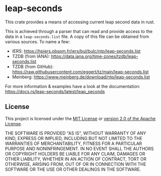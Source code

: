 
# leap-seconds

This crate provides a means of accessing current leap second data in rust.

This is achieved through a parser that can read and provide access to the data in a
`leap-seconds.list` file. A copy of this file can be obtained from various sources. To name a
few:
 - IERS: <https://hpiers.obspm.fr/iers/bul/bulc/ntp/leap-seconds.list>
 - TZDB (from IANA): <https://data.iana.org/time-zones/tzdb/leap-seconds.list>
 - TZDB (from GitHub): <https://raw.githubusercontent.com/eggert/tz/main/leap-seconds.list>
 - Meinberg: <https://www.meinberg.de/download/ntp/leap-seconds.list>

For more information & examples have a look at the documentation:
<https://docs.rs/leap-seconds/latest/leap_seconds>

## License

This project is licensed under the [MIT License](./LICENSE-MIT) or
[version 2.0 of the Apache License](./LICENSE-APACHE).

THE SOFTWARE IS PROVIDED "AS IS", WITHOUT WARRANTY OF
ANY KIND, EXPRESS OR IMPLIED, INCLUDING BUT NOT LIMITED
TO THE WARRANTIES OF MERCHANTABILITY, FITNESS FOR A
PARTICULAR PURPOSE AND NONINFRINGEMENT. IN NO EVENT
SHALL THE AUTHORS OR COPYRIGHT HOLDERS BE LIABLE FOR ANY
CLAIM, DAMAGES OR OTHER LIABILITY, WHETHER IN AN ACTION
OF CONTRACT, TORT OR OTHERWISE, ARISING FROM, OUT OF OR
IN CONNECTION WITH THE SOFTWARE OR THE USE OR OTHER
DEALINGS IN THE SOFTWARE.
